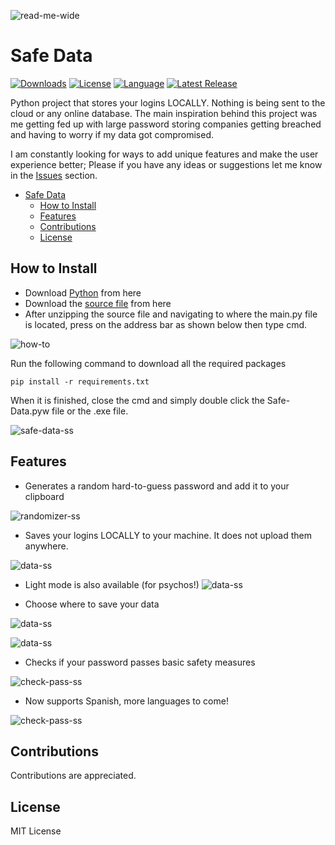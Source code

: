 ![read-me-wide](assets/logos/read-me-wide.png)


<!-- TODO: update links of assets to actual file links -->


# Safe Data
 
[![Downloads][downloads-shield]][downloads-url]
[![License][license-shield]][license-url]
[![Language][language-shield]][language-url]
 [<img src="https://img.shields.io/github/v/release/ziadh/Safe-Data?style=for-the-badge&color=red" alt="Latest Release">](https://github.com/ziadh/Safe-Data/releases)
 

 Python project that stores your logins LOCALLY. Nothing is being sent to the cloud or any online database. The main inspiration behind this project was me getting fed up with large password storing companies getting breached and having to worry if my data got compromised. 
 
 I am constantly looking for ways to add unique features and make the user experience better; Please if you have any ideas or suggestions let me know in the [Issues](https://github.com/ziadh/Safe-Data/issues) section.
- [Safe Data](#safe-data)
  - [How to Install](#how-to-install)
  - [Features](#features)
  - [Contributions](#contributions)
  - [License](#license)


## How to Install 

- Download [Python](https://www.python.org/downloads/) from here
- Download the [source file](https://github.com/ziadh/Safe-Data/archive/refs/heads/main.zip) from here
- After unzipping the source file and navigating to where the main.py file is located, press on the address bar as shown below then type cmd.


![how-to](https://user-images.githubusercontent.com/15097797/210027422-77c4abb3-d5a1-4a6d-9eaf-49ccf1466237.png)



Run the following command to download all the required packages

```
pip install -r requirements.txt
```

When it is finished, close the cmd and simply double click the Safe-Data.pyw file or the .exe file.

![safe-data-ss](assets/ss/safe-data-ss.png)


## Features
- Generates a random hard-to-guess password and add it to your clipboard
  

![randomizer-ss](assets/ss/randomizer-ss.png)
- Saves your logins LOCALLY to your machine. It does not upload them anywhere.
  
![data-ss](assets/ss/data-ss.png)


- Light mode is also available (for psychos!)
![data-ss](assets/ss/lightmode-ss.png)


- Choose where to save your data

![data-ss](assets/ss/save-as-screenshot.png)


![data-ss](assets/ss/change_dir_confirmation-ss.png)


- Checks if your password passes basic safety measures

![check-pass-ss](assets/ss/check-pass-ss.png)

- Now supports Spanish, more languages to come!


![check-pass-ss](assets/ss/spanish-support-ss.png)




## Contributions
Contributions are appreciated.
## License
MIT License

[downloads-shield]: https://img.shields.io/github/downloads/ziadh/Safe-Data/total?style=for-the-badge&logo=github
[downloads-url]: https://github.com/ziadh/Safe-Data/releases/latest
[license-shield]: https://img.shields.io/github/license/ziadh/Safe-Data?style=for-the-badge
[license-url]: https://github.com/ziadh/Safe-Data/blob/main/LICENSE
[language-shield]: https://img.shields.io/github/languages/top/ziadh/safe-data?logo=python&logoColor=yellow&style=for-the-badge
[language-url]: https://www.python.org/
